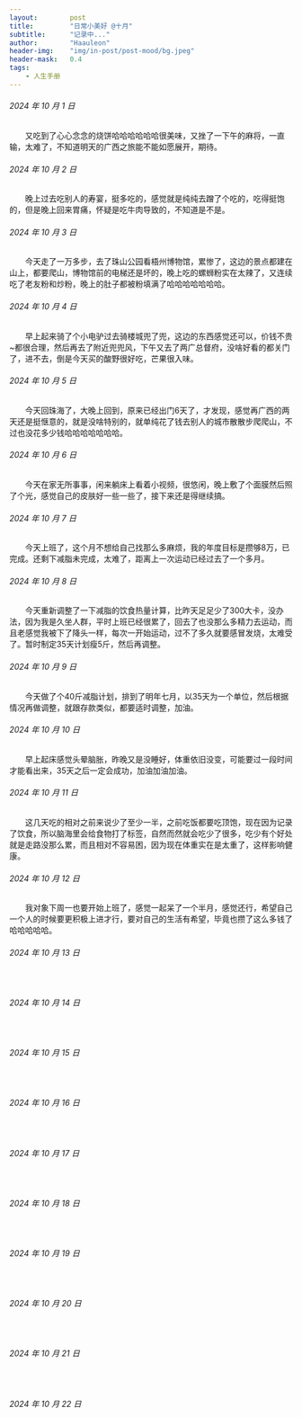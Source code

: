 ```yaml
---
layout:        post
title:         "日常小美好 @十月"
subtitle:      "记录中..."
author:        "Haauleon"
header-img:    "img/in-post/post-mood/bg.jpeg"
header-mask:   0.4
tags:
    - 人生手册
---
```


###### 2024 年 10 月 1 日
&emsp;&emsp;又吃到了心心念念的烧饼哈哈哈哈哈哈很美味，又挫了一下午的麻将，一直输，太难了，不知道明天的广西之旅能不能如愿展开，期待。

###### 2024 年 10 月 2 日
&emsp;&emsp;晚上过去吃别人的寿宴，挺多吃的，感觉就是纯纯去蹭了个吃的，吃得挺饱的，但是晚上回来胃痛，怀疑是吃牛肉导致的，不知道是不是。

###### 2024 年 10 月 3 日
&emsp;&emsp;今天走了一万多步，去了珠山公园看梧州博物馆，累惨了，这边的景点都建在山上，都要爬山，博物馆前的电梯还是坏的，晚上吃的螺蛳粉实在太辣了，又连续吃了老友粉和炒粉，晚上的肚子都被粉填满了哈哈哈哈哈哈哈。

###### 2024 年 10 月 4 日
&emsp;&emsp;早上起来骑了个小电驴过去骑楼城兜了兜，这边的东西感觉还可以，价钱不贵~都很合理，然后再去了附近兜兜风，下午又去了两广总督府，没啥好看的都关门了，进不去，倒是今天买的酸野很好吃，芒果很入味。

###### 2024 年 10 月 5 日
&emsp;&emsp;今天回珠海了，大晚上回到，原来已经出门6天了，才发现，感觉再广西的两天还是挺惬意的，就是没啥特别的，就单纯花了钱去别人的城市散散步爬爬山，不过也没花多少钱哈哈哈哈哈哈哈。

###### 2024 年 10 月 6 日
&emsp;&emsp;今天在家无所事事，闲来躺床上看着小视频，很悠闲，晚上敷了个面膜然后照了个光，感觉自己的皮肤好一些一些了，接下来还是得继续搞。

###### 2024 年 10 月 7 日
&emsp;&emsp;今天上班了，这个月不想给自己找那么多麻烦，我的年度目标是攒够8万，已完成。还剩下减脂未完成，太难了，距离上一次运动已经过去了一个多月。

###### 2024 年 10 月 8 日
&emsp;&emsp;今天重新调整了一下减脂的饮食热量计算，比昨天足足少了300大卡，没办法，因为我是久坐人群，平时上班已经很累了，回去了也没那么多精力去运动，而且老感觉我被下了降头一样，每次一开始运动，过不了多久就要感冒发烧，太难受了。暂时制定35天计划瘦5斤，然后再调整。

###### 2024 年 10 月 9 日
&emsp;&emsp;今天做了个40斤减脂计划，排到了明年七月，以35天为一个单位，然后根据情况再做调整，就跟存款类似，都要适时调整，加油。

###### 2024 年 10 月 10 日
&emsp;&emsp;早上起床感觉头晕脑胀，昨晚又是没睡好，体重依旧没变，可能要过一段时间才能看出来，35天之后一定会成功，加油加油加油。

###### 2024 年 10 月 11 日
&emsp;&emsp;这几天吃的相对之前来说少了至少一半，之前吃饭都要吃顶饱，现在因为记录了饮食，所以脑海里会给食物打了标签，自然而然就会吃少了很多，吃少有个好处就是走路没那么累，而且相对不容易困，因为现在体重实在是太重了，这样影响健康。

###### 2024 年 10 月 12 日
&emsp;&emsp;我对象下周一也要开始上班了，感觉一起呆了一个半月，感觉还行，希望自己一个人的时候要更积极上进才行，要对自己的生活有希望，毕竟也攒了这么多钱了哈哈哈哈哈。

###### 2024 年 10 月 13 日
&emsp;&emsp;

###### 2024 年 10 月 14 日
&emsp;&emsp;

###### 2024 年 10 月 15 日
&emsp;&emsp;

###### 2024 年 10 月 16 日
&emsp;&emsp;

###### 2024 年 10 月 17 日
&emsp;&emsp;

###### 2024 年 10 月 18 日
&emsp;&emsp;

###### 2024 年 10 月 19 日
&emsp;&emsp;

###### 2024 年 10 月 20 日
&emsp;&emsp;

###### 2024 年 10 月 21 日
&emsp;&emsp;

###### 2024 年 10 月 22 日
&emsp;&emsp;
